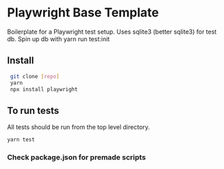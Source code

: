 # Playwright Base Template

Boilerplate for a Playwright test setup. Uses sqlite3 (better sqlite3) for test db. Spin up db with yarn run test:init

## Install

```bash
 git clone [repo]
 yarn
 npx install playwright
```

## To run tests

All tests should be run from the top level directory.

```bash
yarn test
```

### Check package.json for premade scripts

